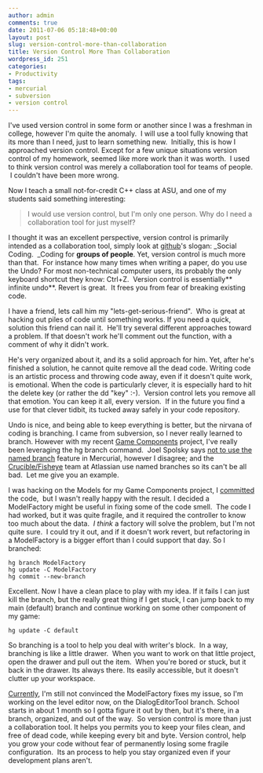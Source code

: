```yaml
---
author: admin
comments: true
date: 2011-07-06 05:18:48+00:00
layout: post
slug: version-control-more-than-collaboration
title: Version Control More Than Collaboration
wordpress_id: 251
categories:
- Productivity
tags:
- mercurial
- subversion
- version control
---
```


I've used version control in some form or another since I was a freshman in college, however I'm quite the anomaly.  I will use a tool fully knowing that its more than I need, just to learn something new.  Initially, this is how I approached version control. Except for a few unique situations version control of my homework, seemed like more work than it was worth.  I used to think version control was merely a collaboration tool for teams of people.  I couldn't have been more wrong.

<!-- more -->

Now I teach a small not-for-credit C++ class at ASU, and one of my students said something interesting:


<blockquote>I would use version control, but I'm only one person. Why do I need a collaboration tool for just myself?</blockquote>


I thought it was an excellent perspective, version control is primarily intended as a collaboration tool, simply look at [github](https://github.com/)'s slogan: _Social Coding.  _Coding for **groups of people**. Yet, version control is much more than that.  For instance how many times when writing a paper, do you use the Undo? For most non-technical computer users, its probably the only keyboard shortcut they know: Ctrl+Z.  Version control is essentially** infinite undo**. Revert is great.  It frees you from fear of breaking existing code.

I have a friend, lets call him my "lets-get-serious-friend".  Who is great at hacking out piles of code until something works. If you need a quick, solution this friend can nail it.  He'll try several different approaches toward a problem. If that doesn't work he'll comment out the function, with a comment of why it didn't work.

He's very organized about it, and its a solid approach for him. Yet, after he's finished a solution, he cannot quite remove all the dead code. Writing code is an artistic process and throwing code away, even if it doesn't quite work, is emotional. When the code is particularly clever, it is especially hard to hit the delete key (or rather the dd "key" :-).  Version control lets you remove all that emotion. You can keep it all, every version.  If in the future you find a use for that clever tidbit, its tucked away safely in your code repository.

Undo is nice, and being able to keep everything is better, but the nirvana of coding is branching. I came from subversion, so I never really learned to branch. However with my recent [Game Components](http://www.codestrokes.com/2011/06/game-framework-for-c-practicum/) project, I've really been leveraging the hg branch command.  Joel Spolsky says [not to use the named branch](http://hginit.com/00.html) feature in Mercurial, however I disagree; and the [Crucible/Fisheye](http://blogs.atlassian.com/devtools/2011/06/fisheye-crucible-26-commit-graph.html) team at Atlassian use named branches so its can't be all bad.  Let me give you an example.

I was hacking on the Models for my Game Components project, I [committed](https://bitbucket.org/jwright/gamecomponents/changeset/10efe59c3d75) the code,  but I wasn't really happy with the result. I decided a ModelFactory might be useful in fixing some of the code smell.  The code I had worked, but it was quite fragile, and it required the controller to know too much about the data.  _I think_ a factory will solve the problem, but I'm not quite sure.  I could try it out, and if it doesn't work revert, but refactoring in a ModelFactory is a bigger effort than I could support that day. So I branched:

    
    hg branch ModelFactory
    hg update -C ModelFactory
    hg commit --new-branch


Excellent. Now I have a clean place to play with my idea. If it fails I can just kill the branch, but the really great thing if I get stuck, I can jump back to my main (default) branch and continue working on some other component of my game:

    
    hg update -C default


So branching is a tool to help you deal with writer's block.  In a way, branching is like a little drawer.  When you want to work on that little project, open the drawer and pull out the item.  When you're bored or stuck, but it back in the drawer. Its always there. Its easily accessible, but it doesn't clutter up your workspace.

[Currently](https://bitbucket.org/jwright/gamecomponents/changeset/7f49b0b960c8), I'm still not convinced the ModelFactory fixes my issue, so I'm working on the level editor now, on the DialogEditorTool branch. School starts in about 1 month so I gotta figure it out by then, but it's there, in a branch, organized, and out of the way.  So version control is more than just a collaboration tool. It helps you permits you to keep your files clean, and free of dead code, while keeping every bit and byte. Version control, help you grow your code without fear of permanently losing some fragile configuration.  Its an process to help you stay organized even if your development plans aren't.
